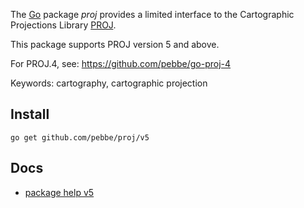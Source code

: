 The [Go](http://golang.org/) package _proj_ provides a limited interface to the Cartographic Projections Library [PROJ](https://proj.org/).

This package supports PROJ version 5 and above.

For PROJ.4, see: https://github.com/pebbe/go-proj-4

Keywords: cartography, cartographic projection

## Install

    go get github.com/pebbe/proj/v5

## Docs

 * [package help v5](http://godoc.org/github.com/pebbe/proj/v5)

